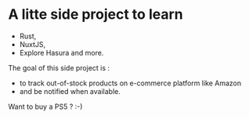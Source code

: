 
# A litte side project to learn

 * Rust, 
 * NuxtJS,
 * Explore Hasura and more.

The goal of this side project is :

* to track out-of-stock products on e-commerce platform like Amazon 
* and be notified when available.

Want to buy a PS5 ? :-)